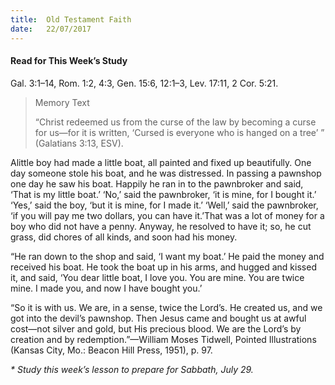 ```yaml
---
title:  Old Testament Faith
date:   22/07/2017
---
```


#### Read for This Week’s Study
Gal. 3:1–14, Rom. 1:2, 4:3, Gen. 15:6, 12:1–3, Lev. 17:11, 2 Cor. 5:21.

> <p>Memory Text</p>
> “Christ redeemed us from the curse of the law by becoming a curse for us—for it is written, ‘Cursed is everyone who is hanged on a tree’ ” (Galatians 3:13, ESV).

Alittle boy had made a little boat, all painted and fixed up beautifully. One day someone stole his boat, and he was distressed. In passing a pawnshop one day he saw his boat. Happily he ran in to the pawnbroker and said, ‘That is my little boat.’ ‘No,’ said the pawnbroker, ‘it is mine, for I bought it.’ ‘Yes,’ said the boy, ‘but it is mine, for I made it.’ ‘Well,’ said the pawnbroker, ‘if you will pay me two dollars, you can have it.’That was a lot of money for a boy who did not have a penny. Anyway, he resolved to have it; so, he cut grass, did chores of all kinds, and soon had his money.

“He ran down to the shop and said, ‘I want my boat.’ He paid the money and received his boat. He took the boat up in his arms, and hugged and kissed it, and said, ‘You dear little boat, I love you. You are mine. You are twice mine. I made you, and now I have bought you.’

“So it is with us. We are, in a sense, twice the Lord’s. He created us, and we got into the devil’s pawnshop. Then Jesus came and bought us at awful cost—not silver and gold, but His precious blood. We are the Lord’s by creation and by redemption.”—William Moses Tidwell, Pointed Illustrations (Kansas City, Mo.: Beacon Hill Press, 1951), p. 97.

_* Study this week’s lesson to prepare for Sabbath, July 29._
